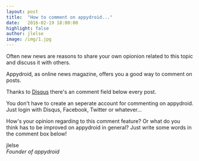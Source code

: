 ```yaml
---
layout: post
title:  "How to comment on appydroid..."
date:   2016-02-19 18:00:00
highlight: false
author: jlelse
image: /img/1.jpg
---
```

Often new news are reasons to share your own opionion related to this topic and discuss it with others.

Appydroid, as online news magazine, offers you a good way to comment on posts.

Thanks to [Disqus]() there's an comment field below every post.

You don't have to create an seperate account for commenting on appydroid. Just login with Disqus, Facebook, Twitter or whatever...

How's your opinion regarding to this comment feature? Or what do you think has to be improved on appydroid in general? Just write some words in the comment box below!

jlelse  
*Founder of appydroid*